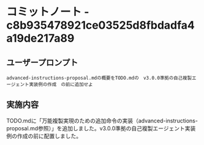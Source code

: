 # コミットノート - c8b935478921ce03525d8fbdadfa4a19de217a89

## ユーザープロンプト

```
advanced-instructions-proposal.mdの概要をTODO.mdの　v3.0.0準拠の自己複製エージェント実装例の作成　の前に追加せよ
```

## 実施内容

TODO.mdに「万能複製実現のための追加命令の実装（advanced-instructions-proposal.md参照）」を追加しました。v3.0.0準拠の自己複製エージェント実装例の作成の前に配置しました。